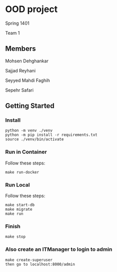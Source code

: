 # OOD project

Spring 1401

Team 1

## Members

Mohsen Dehghankar

Sajjad Reyhani

Seyyed Mahdi Faghih

Sepehr Safari

## Getting Started

### Install

```
python -m venv ./venv
python -m pip install -r requirements.txt
source ./venv/bin/activate
```

### Run in Container

Follow these steps:

```
make run-docker
```

### Run Local

Follow these steps:

```
make start-db
make migrate
make run
```

### Finish

```
make stop
```

### Also create an ITManager to login to admin

```
make create-superuser
then go to localhost:8000/admin
```
